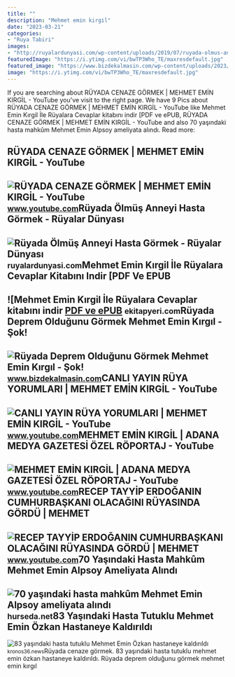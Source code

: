 ```yaml
---
title: ""
description: "Mehmet emi̇n kirgi̇l"
date: "2023-03-21"
categories:
- "Ruya Tabiri"
images:
- "http://ruyalardunyasi.com/wp-content/uploads/2019/07/ruyada-olmus-anneyi-hasta-gormek-1024x576.png"
featuredImage: "https://i.ytimg.com/vi/bwTP3Who_TE/maxresdefault.jpg"
featured_image: "https://www.bizdekalmasin.com/wp-content/uploads/2023/02/Ruyada-Deprem-Oldugunu-Gormek-Mehmet-Emin-Kirgil.jpg"
image: "https://i.ytimg.com/vi/bwTP3Who_TE/maxresdefault.jpg"
---
```


If you are searching about RÜYADA CENAZE GÖRMEK | MEHMET EMİN KIRGİL - YouTube you've visit to the right page. We have 9 Pics about RÜYADA CENAZE GÖRMEK | MEHMET EMİN KIRGİL - YouTube like Mehmet Emin Kırgil İle Rüyalara Cevaplar kitabını indir \[PDF ve ePUB, RÜYADA CENAZE GÖRMEK | MEHMET EMİN KIRGİL - YouTube and also 70 yaşındaki hasta mahkûm Mehmet Emin Alpsoy ameliyata alındı. Read more:

RÜYADA CENAZE GÖRMEK | MEHMET EMİN KIRGİL - YouTube
---------------------------------------------------

 ![RÜYADA CENAZE GÖRMEK | MEHMET EMİN KIRGİL - YouTube](https://i.ytimg.com/vi/9LU-di7-0G4/maxresdefault.jpg) <small>www.youtube.com</small>Rüyada Ölmüş Anneyi Hasta Görmek - Rüyalar Dünyası
--------------------------------------------------

 ![Rüyada Ölmüş Anneyi Hasta Görmek - Rüyalar Dünyası](http://ruyalardunyasi.com/wp-content/uploads/2019/07/ruyada-olmus-anneyi-hasta-gormek-1024x576.png) <small>ruyalardunyasi.com</small>Mehmet Emin Kırgil İle Rüyalara Cevaplar Kitabını Indir \[PDF Ve EPUB
---------------------------------------------------------------------

 ![Mehmet Emin Kırgil İle Rüyalara Cevaplar kitabını indir [PDF ve ePUB](https://ekitapyeri.com/wp-content/uploads/2020/06/Mehmet-Emin-Kirgil-Ile-Ruyalara-Cevaplar-kitabini-indir-PDF-ve.jpeg) <small>ekitapyeri.com</small>Rüyada Deprem Olduğunu Görmek Mehmet Emin Kırgıl - Şok!
-------------------------------------------------------

 ![Rüyada Deprem Olduğunu Görmek Mehmet Emin Kırgıl - Şok!](https://www.bizdekalmasin.com/wp-content/uploads/2023/02/Ruyada-Deprem-Oldugunu-Gormek-Mehmet-Emin-Kirgil.jpg) <small>www.bizdekalmasin.com</small>CANLI YAYIN RÜYA YORUMLARI | MEHMET EMİN KIRGİL - YouTube
---------------------------------------------------------

 ![CANLI YAYIN RÜYA YORUMLARI | MEHMET EMİN KIRGİL - YouTube](https://i.ytimg.com/vi/iNDdZmynf7M/maxresdefault.jpg) <small>www.youtube.com</small>MEHMET EMİN KIRGİL | ADANA MEDYA GAZETESİ ÖZEL RÖPORTAJ - YouTube
-----------------------------------------------------------------

 ![MEHMET EMİN KIRGİL | ADANA MEDYA GAZETESİ ÖZEL RÖPORTAJ - YouTube](https://i.ytimg.com/vi/DhZaztQijGM/maxresdefault.jpg) <small>www.youtube.com</small>RECEP TAYYİP ERDOĞANIN CUMHURBAŞKANI OLACAĞINI RÜYASINDA GÖRDÜ | MEHMET
-----------------------------------------------------------------------

 ![RECEP TAYYİP ERDOĞANIN CUMHURBAŞKANI OLACAĞINI RÜYASINDA GÖRDÜ | MEHMET](https://i.ytimg.com/vi/bwTP3Who_TE/maxresdefault.jpg) <small>www.youtube.com</small>70 Yaşındaki Hasta Mahkûm Mehmet Emin Alpsoy Ameliyata Alındı
-------------------------------------------------------------

 ![70 yaşındaki hasta mahkûm Mehmet Emin Alpsoy ameliyata alındı](https://hurseda.net/resimler/fotogaleri/17/8/fg_2962/70_yaiindaki_hasta_mahkum_Mehmet_Emin_4.jpg) <small>hurseda.net</small>83 Yaşındaki Hasta Tutuklu Mehmet Emin Özkan Hastaneye Kaldırıldı
-----------------------------------------------------------------

 ![83 yaşındaki hasta tutuklu Mehmet Emin Özkan hastaneye kaldırıldı](https://kronos36.news/wp-content/uploads/2021/05/hasta-mahpus-mehmet-emin-ozkan.jpg) <small>kronos36.news</small>Rüyada cenaze görmek. 83 yaşındaki hasta tutuklu mehmet emin özkan hastaneye kaldırıldı. Rüyada deprem olduğunu görmek mehmet emin kırgıl

